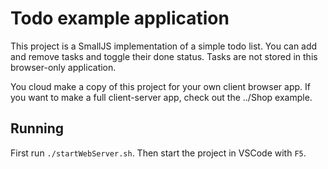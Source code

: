 # Todo example application

This project is a SmallJS implementation of a simple todo list.
You can add and remove tasks and toggle their done status.
Tasks are not stored in this browser-only application.

You cloud make a copy of this project for your own client browser app.
If you want to make a full client-server app, check out the ../Shop example.

## Running

First run `./startWebServer.sh`.
Then start the project in VSCode with `F5`.
